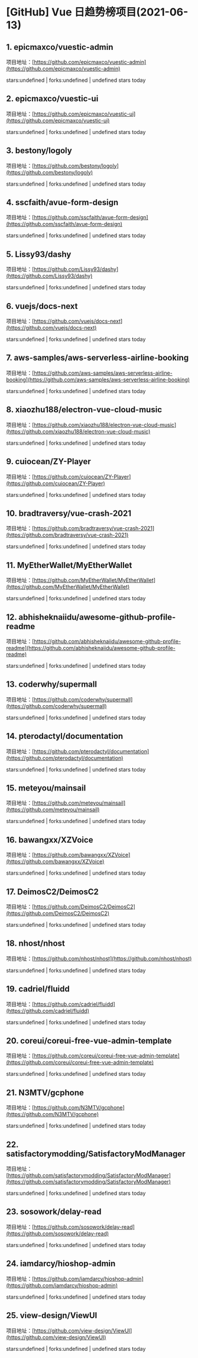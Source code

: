 # [GitHub] Vue 日趋势榜项目(2021-06-13)

## 1. epicmaxco/vuestic-admin 

项目地址：[https://github.com/epicmaxco/vuestic-admin](https://github.com/epicmaxco/vuestic-admin)

stars:undefined | forks:undefined | undefined stars today 



## 2. epicmaxco/vuestic-ui 

项目地址：[https://github.com/epicmaxco/vuestic-ui](https://github.com/epicmaxco/vuestic-ui)

stars:undefined | forks:undefined | undefined stars today 



## 3. bestony/logoly 

项目地址：[https://github.com/bestony/logoly](https://github.com/bestony/logoly)

stars:undefined | forks:undefined | undefined stars today 



## 4. sscfaith/avue-form-design 

项目地址：[https://github.com/sscfaith/avue-form-design](https://github.com/sscfaith/avue-form-design)

stars:undefined | forks:undefined | undefined stars today 



## 5. Lissy93/dashy 

项目地址：[https://github.com/Lissy93/dashy](https://github.com/Lissy93/dashy)

stars:undefined | forks:undefined | undefined stars today 



## 6. vuejs/docs-next 

项目地址：[https://github.com/vuejs/docs-next](https://github.com/vuejs/docs-next)

stars:undefined | forks:undefined | undefined stars today 



## 7. aws-samples/aws-serverless-airline-booking 

项目地址：[https://github.com/aws-samples/aws-serverless-airline-booking](https://github.com/aws-samples/aws-serverless-airline-booking)

stars:undefined | forks:undefined | undefined stars today 



## 8. xiaozhu188/electron-vue-cloud-music 

项目地址：[https://github.com/xiaozhu188/electron-vue-cloud-music](https://github.com/xiaozhu188/electron-vue-cloud-music)

stars:undefined | forks:undefined | undefined stars today 



## 9. cuiocean/ZY-Player 

项目地址：[https://github.com/cuiocean/ZY-Player](https://github.com/cuiocean/ZY-Player)

stars:undefined | forks:undefined | undefined stars today 



## 10. bradtraversy/vue-crash-2021 

项目地址：[https://github.com/bradtraversy/vue-crash-2021](https://github.com/bradtraversy/vue-crash-2021)

stars:undefined | forks:undefined | undefined stars today 



## 11. MyEtherWallet/MyEtherWallet 

项目地址：[https://github.com/MyEtherWallet/MyEtherWallet](https://github.com/MyEtherWallet/MyEtherWallet)

stars:undefined | forks:undefined | undefined stars today 



## 12. abhisheknaiidu/awesome-github-profile-readme 

项目地址：[https://github.com/abhisheknaiidu/awesome-github-profile-readme](https://github.com/abhisheknaiidu/awesome-github-profile-readme)

stars:undefined | forks:undefined | undefined stars today 



## 13. coderwhy/supermall 

项目地址：[https://github.com/coderwhy/supermall](https://github.com/coderwhy/supermall)

stars:undefined | forks:undefined | undefined stars today 



## 14. pterodactyl/documentation 

项目地址：[https://github.com/pterodactyl/documentation](https://github.com/pterodactyl/documentation)

stars:undefined | forks:undefined | undefined stars today 



## 15. meteyou/mainsail 

项目地址：[https://github.com/meteyou/mainsail](https://github.com/meteyou/mainsail)

stars:undefined | forks:undefined | undefined stars today 



## 16. bawangxx/XZVoice 

项目地址：[https://github.com/bawangxx/XZVoice](https://github.com/bawangxx/XZVoice)

stars:undefined | forks:undefined | undefined stars today 



## 17. DeimosC2/DeimosC2 

项目地址：[https://github.com/DeimosC2/DeimosC2](https://github.com/DeimosC2/DeimosC2)

stars:undefined | forks:undefined | undefined stars today 



## 18. nhost/nhost 

项目地址：[https://github.com/nhost/nhost](https://github.com/nhost/nhost)

stars:undefined | forks:undefined | undefined stars today 



## 19. cadriel/fluidd 

项目地址：[https://github.com/cadriel/fluidd](https://github.com/cadriel/fluidd)

stars:undefined | forks:undefined | undefined stars today 



## 20. coreui/coreui-free-vue-admin-template 

项目地址：[https://github.com/coreui/coreui-free-vue-admin-template](https://github.com/coreui/coreui-free-vue-admin-template)

stars:undefined | forks:undefined | undefined stars today 



## 21. N3MTV/gcphone 

项目地址：[https://github.com/N3MTV/gcphone](https://github.com/N3MTV/gcphone)

stars:undefined | forks:undefined | undefined stars today 



## 22. satisfactorymodding/SatisfactoryModManager 

项目地址：[https://github.com/satisfactorymodding/SatisfactoryModManager](https://github.com/satisfactorymodding/SatisfactoryModManager)

stars:undefined | forks:undefined | undefined stars today 



## 23. sosowork/delay-read 

项目地址：[https://github.com/sosowork/delay-read](https://github.com/sosowork/delay-read)

stars:undefined | forks:undefined | undefined stars today 



## 24. iamdarcy/hioshop-admin 

项目地址：[https://github.com/iamdarcy/hioshop-admin](https://github.com/iamdarcy/hioshop-admin)

stars:undefined | forks:undefined | undefined stars today 



## 25. view-design/ViewUI 

项目地址：[https://github.com/view-design/ViewUI](https://github.com/view-design/ViewUI)

stars:undefined | forks:undefined | undefined stars today 



